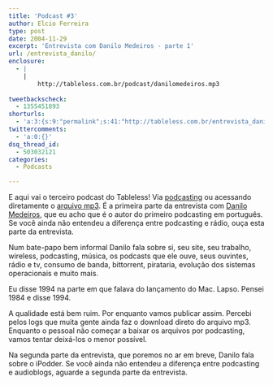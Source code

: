 ```yaml
---
title: 'Podcast #3'
author: Elcio Ferreira
type: post
date: 2004-11-29
excerpt: 'Entrevista com Danilo Medeiros - parte 1'
url: /entrevista_danilo/
enclosure:
  - |
    |
        http://tableless.com.br/podcast/danilomedeiros.mp3
        
tweetbackscheck:
  - 1355451893
shorturls:
  - 'a:3:{s:9:"permalink";s:41:"http://tableless.com.br/entrevista_danilo";s:7:"tinyurl";s:26:"http://tinyurl.com/3zhbzll";s:4:"isgd";s:19:"http://is.gd/xiUTbe";}'
twittercomments:
  - 'a:0:{}'
dsq_thread_id:
  - 503032121
categories:
  - Podcasts

---
```

E aqui vai o terceiro podcast do Tableless! Via [podcasting][1] ou acessando diretamente o [arquivo mp3][2]. É a primeira parte da entrevista com [Danilo Medeiros][3], que eu acho que é o autor do primeiro podcasting em português. Se você ainda não entendeu a diferença entre podcasting e rádio, ouça esta parte da entrevista.
              
Num bate-papo bem informal Danilo fala sobre si, seu site, seu trabalho, wireless, podcasting, música, os podcasts que ele ouve, seus ouvintes, rádio e tv, consumo de banda, bittorrent, pirataria, evolução dos sistemas operacionais e muito mais.
              
Eu disse 1994 na parte em que falava do lançamento do Mac. Lapso. Pensei 1984 e disse 1994.
              
A qualidade está bem ruim. Por enquanto vamos publicar assim. Percebi pelos logs que muita gente ainda faz o download direto do arquivo mp3. Enquanto o pessoal não começar a baixar os arquivos por podcasting, vamos tentar deixá-los o menor possível.
              
Na segunda parte da entrevista, que poremos no ar em breve, Danilo fala sobre o iPodder. Se você ainda não entendeu a diferença entre podcasting e audioblogs, aguarde a segunda parte da entrevista.

 [1]: http://tableless.com.br/rss.asp "RSS 2.0"
 [2]: http://tableless.com.br/podcast/danilomedeiros.mp3 "Podcast #3 - Entrevista com Danilo Medeiros - parte 1"
 [3]: http://www.digitalminds.com.br "DigitalMinds"